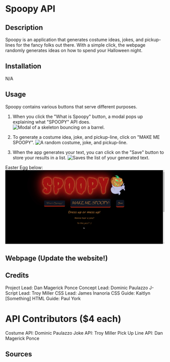 # Spoopy API

## Description
Spoopy is an application that generates costume ideas, jokes, and pickup-lines for the fancy folks out there. With a simple click, the webpage randomly generates ideas on how to spend your Halloween night.

## Installation
N/A

## Usage
Spoopy contains various buttons that serve different purposes.

1) When you click the "What is Spoopy" button, a modal pops up explaining what "SPOOPY" API does.
![Modal of a skeleton bouncing on a barrel.](assets/images/screen-1.gif?raw=true)

2) To generate a costume idea, joke, and pickup-line, click on "MAKE ME SPOOPY".
![A random costume, joke, and pickup-line.](assets/images/screen-2.gif?raw=true)

3) When the app generates your text, you can click on the "Save" button to store your results in a list.
![Saves the list of your generated text.](assets/images/screen-3.gif?raw=true)

Easter Egg below:
![Mr. Skelly Bones.](assets/images/screen-5.gif?raw=true)

## Webpage (Update the website!)

## Credits
Project Lead: Dan Magerick Ponce
Concept Lead: Dominic Paulazzo
J-Script Lead: Troy Miller
CSS Lead: James Inanoria
CSS Guide: Kaitlyn [Something]
HTML Guide: Paul York

# API Contributors ($4 each)
Costume API: Dominic Paulazzo
Joke API: Troy Miller
Pick Up Line API: Dan Magerick Ponce

## Sources
